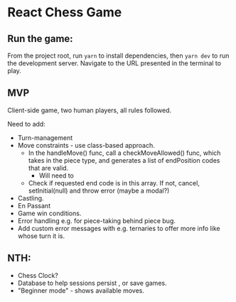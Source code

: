 # React Chess Game

## Run the game:

From the project root, run `yarn` to install dependencies, then `yarn dev` to run the development server. Navigate to the URL presented in the terminal to play.

## MVP

Client-side game, two human players, all rules followed.

Need to add:

- Turn-management
- Move constraints - use class-based approach.
  - In the handleMove() func, call a checkMoveAllowed() func, which takes in the piece type, and generates a list of endPosition codes that are valid.
    - Will need to
  - Check if requested end code is in this array. If not, cancel, setInitial(null) and throw error (maybe a modal?)
- Castling.
- En Passant
- Game win conditions.
- Error handling e.g. for piece-taking behind piece bug.
- Add custom error messages with e.g. ternaries to offer more info like whose turn it is.

## NTH:

- Chess Clock?
- Database to help sessions persist , or save games.
- "Beginner mode" - shows available moves.
